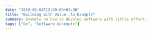 ```yaml
---
date: "2019-06-04T12:00:00+03:00"
title: "Building with Value: An Example"
summary: Example on how to develop software with little effort.
tags: ["Go", "Software Concepts"]
---
```

